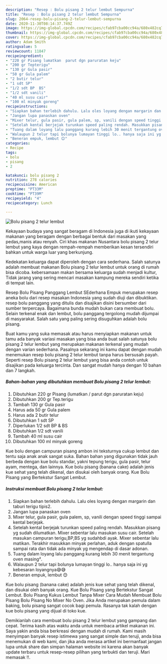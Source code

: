 ```yaml
---
description: "Resep : Bolu pisang 2 telur lembut Sempurna"
title: "Resep : Bolu pisang 2 telur lembut Sempurna"
slug: 2064-resep-bolu-pisang-2-telur-lembut-sempurna
date: 2020-11-30T08:14:37.749Z
image: https://img-global.cpcdn.com/recipes/cfab97cba00cc94a/680x482cq70/bolu-pisang-2-telur-lembut-foto-resep-utama.jpg
thumbnail: https://img-global.cpcdn.com/recipes/cfab97cba00cc94a/680x482cq70/bolu-pisang-2-telur-lembut-foto-resep-utama.jpg
cover: https://img-global.cpcdn.com/recipes/cfab97cba00cc94a/680x482cq70/bolu-pisang-2-telur-lembut-foto-resep-utama.jpg
author: Adam Smith
ratingvalue: 5
reviewcount: 11847
recipeingredient:
- "220 gr Pisang lumatkan  parut dgn paruratan keju"
- "200 gr Tepterigu"
- "130 gr Gula pasir"
- "50 gr Gula palem"
- "2 butir telur"
- "1 sdt SP"
- "1/2 sdt BP  BS"
- "1/2 sdt vanili"
- "40 ml susu cair"
- "100 ml minyak goreng"
recipeinstructions:
- "Siapkan bahan terlebih dahulu. Lalu oles loyang dengan margarin dan taburi terigu tipis2."
- "Jangan lupa panaskan oven"
- "Mixer telur, gula pasir, gula palem, sp, vanili dengan speed tinggi sampai kental berjejak."
- "Setelah kental berjejak turunkan speed paling rendah. Masukkan pisang yg sudah dilumatkan. Mixer sebentar lalu masukan susu cair. Setelah masukan campuran terigu,BP,BS yg sudahbdi ayak. Mixer sebentar lalu matikan. Terakhir masukkan minyak perlahan, aduk dengan spatulla sampai rata dan tidak ada minyak yg mengendap di dasar adonan."
- "Tuang dalam loyang lalu panggang kurang lebih 30 menit tergantung oven masing²."
- "Walaupun 2 telur tapi bolunya lumayan tinggi lo.. hanya saja ini yg kebesaran loyangnya😅😅"
- "Beneran empuk, lembut 😊"
categories:
- Recipe
tags:
- bolu
- pisang
- 2

katakunci: bolu pisang 2 
nutrition: 278 calories
recipecuisine: American
preptime: "PT33M"
cooktime: "PT39M"
recipeyield: "4"
recipecategory: Lunch

---
```



![Bolu pisang 2 telur lembut](https://img-global.cpcdn.com/recipes/cfab97cba00cc94a/680x482cq70/bolu-pisang-2-telur-lembut-foto-resep-utama.jpg)

Kekayaan budaya yang sangat beragam di Indonesia juga di ikuti kekayaan makanan yang beragam dengan berbagai bentuk dari masakan yang pedas,manis atau renyah. Ciri khas makanan Nusantara bolu pisang 2 telur lembut yang kaya dengan rempah-rempah memberikan kesan tersendiri bahkan untuk warga luar yang berkunjung.


Kedekatan keluarga dapat diperoleh dengan cara sederhana. Salah satunya adalah membuat makanan Bolu pisang 2 telur lembut untuk orang di rumah bisa dicoba. kebersamaan makan bersama keluarga sudah menjadi kultur, Tidak jarang yang sering mencari masakan kampung mereka sendiri ketika di tempat lain.

Resep Bolu Pisang Panggang Lembut SEderhana Empuk merupakan resep aneka bolu dari resep masakan Indonesia yang sudah diuji dan dibuktikan. resep bolu panggang yang ditulis dan disajikan disini bersumber dari sumber terpercaya. Bagaimana bunda mudah bukan cara membuat bolu. Selain terkenal enak dan lembut, bolu panggang tergolong mudah dijumpai di masyarakat. Salah satu yang paling sering disuguhkan adalah bolu pisang.

Buat kamu yang suka memasak atau harus menyiapkan makanan untuk tamu ada banyak variasi masakan yang bisa anda buat salah satunya bolu pisang 2 telur lembut yang merupakan makanan terkenal yang mudah dengan varian sederhana. Pasalnya sekarang ini kamu dapat dengan mudah menemukan resep bolu pisang 2 telur lembut tanpa harus bersusah payah.
Seperti resep Bolu pisang 2 telur lembut yang bisa anda contoh untuk disajikan pada keluarga tercinta. Dan sangat mudah hanya dengan 10 bahan dan 7 langkah.


<!--inarticleads1-->

##### Bahan-bahan yang dibutuhkan membuat Bolu pisang 2 telur lembut:

1. Dibutuhkan 220 gr Pisang (lumatkan / parut dgn paruratan keju)
1. Dibutuhkan 200 gr Tep.terigu
1. Tambah 130 gr Gula pasir
1. Harus ada 50 gr Gula palem
1. Harus ada 2 butir telur
1. Dibutuhkan 1 sdt SP
1. Diperlukan 1/2 sdt BP &amp; BS
1. Dibutuhkan 1/2 sdt vanili
1. Tambah 40 ml susu cair
1. Dibutuhkan 100 ml minyak goreng


Kue bolu dengan campuran pisang ambon ini teksturnya cukup lembut dan tentu saja anak anak sangat suka. Bahan bahan yang digunakan tidak jauh berbeda dengan kue bolu standar, yakni tepung terigu, gula pasir, telur ayam, mentega, dan lainnya. Kue bolu pisang (banana cake) adalah jenis kue sehat yang telah dikenal, dan disukai oleh banyak orang. Kue Bolu Pisang yang Bertekstur Sangat Lembut. 

<!--inarticleads2-->

##### Instruksi membuat  Bolu pisang 2 telur lembut:

1. Siapkan bahan terlebih dahulu. Lalu oles loyang dengan margarin dan taburi terigu tipis2.
1. Jangan lupa panaskan oven
1. Mixer telur, gula pasir, gula palem, sp, vanili dengan speed tinggi sampai kental berjejak.
1. Setelah kental berjejak turunkan speed paling rendah. Masukkan pisang yg sudah dilumatkan. Mixer sebentar lalu masukan susu cair. Setelah masukan campuran terigu,BP,BS yg sudahbdi ayak. Mixer sebentar lalu matikan. Terakhir masukkan minyak perlahan, aduk dengan spatulla sampai rata dan tidak ada minyak yg mengendap di dasar adonan.
1. Tuang dalam loyang lalu panggang kurang lebih 30 menit tergantung oven masing².
1. Walaupun 2 telur tapi bolunya lumayan tinggi lo.. hanya saja ini yg kebesaran loyangnya😅😅
1. Beneran empuk, lembut 😊


Kue bolu pisang (banana cake) adalah jenis kue sehat yang telah dikenal, dan disukai oleh banyak orang. Kue Bolu Pisang yang Bertekstur Sangat Lembut. Bolu Pisang Kukus Lembut Tanpa Mixer Cara Mudah Membuat Bolu Pisang Bolu Pisang No Mixer No Oven. Jika Anda merupakan pemula dalam baking, bolu pisang sangat cocok bagi pemula. Rasanya tak kalah dengan kue bolu pisang yang dijual di toko kue. 

Demikianlah cara membuat bolu pisang 2 telur lembut yang gampang dan cepat. Terima kasih atas waktu anda untuk membaca artikel makanan ini. Saya yakin anda bisa berkreasi dengan mudah di rumah. Kami masih menyimpan banyak resep istimewa yang sangat simple dan teruji, anda bisa menemukan di web kami, dan jika anda merasa artikel ini bermanfaat jangan lupa untuk share dan simpan halaman website ini karena akan banyak update terbaru untuk resep-resep pilihan yang terbukti dan teruji. Mari memasak !!. 
